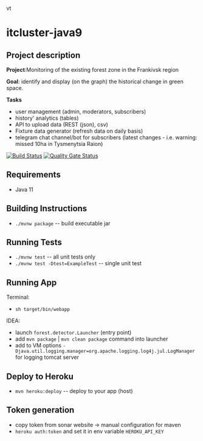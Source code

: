 vt
# itcluster-java9

## Project description
**Project**:Monitoring of the existing forest zone in the Frankivsk region

**Goal**: identify and display (on the graph) the historical change in green space.

**Tasks**
* user management (admin, moderators, subscribers)
* history' analytics (tables)
* API to upload data (REST (json), csv)
* Fixture data generator (refresh data on daily basis)
* telegram chat channel/bot for subscribers (latest changes - i.e. warning: missed 10ha in Tysmenytsia Raion)

[![Build Status](https://travis-ci.com/mentorshipprojects/itcluster-java9.svg?branch=master)](https://travis-ci.com/mentorshipprojects/itcluster-java9)
[![Quality Gate Status](https://sonarcloud.io/api/project_badges/measure?project=com.heroku.sample%3Aitcluster-java9&metric=alert_status)](https://sonarcloud.io/dashboard?id=com.heroku.sample%3Aitcluster-java9)

## Requirements

 * Java 11

## Building Instructions

 * `./mvnw package` -- build executable jar

## Running Tests
 
 * `./mvnw test` -- all unit tests only
 * `./mvnw test -Dtest=ExampleTest` -- single unit test
 
## Running App

Terminal:
 * `sh target/bin/webapp`

 IDEA:
 * launch `forest.detector.Launcher` (entry point)
 * add `mvn package` | `mvn clean package` command into launcher
 * add to VM options `-Djava.util.logging.manager=org.apache.logging.log4j.jul.LogManager` for logging tomcat server

## Deploy to Heroku

* `mvn heroku:deploy` -- deploy to your app (host)

## Token generation
 * copy token from sonar website -> manual configuration for maven
 * `heroku auth:token` and set it in env variable `HEROKU_API_KEY`